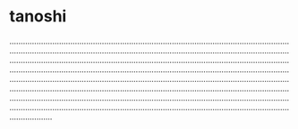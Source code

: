 # tanoshi

...................................................................................................................................................................................................................................................................................................................................................................................................................................................................................................................................................................................................................................................................................................................................................................................................................................................................................................................................................................................................................................................
